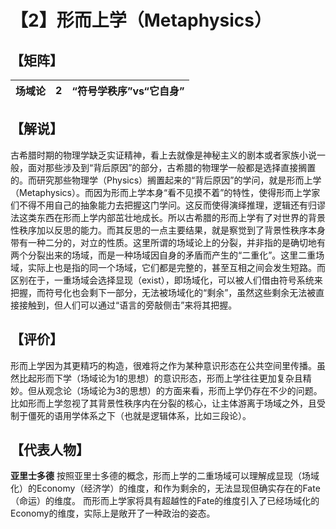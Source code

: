# 【2】形而上学（Metaphysics）

## 【矩阵】

| 场域论 | 2    | “符号学秩序”vs“它自身” |
| ------ | ---- | ---------------------- |

## 【解说】

​	古希腊时期的物理学缺乏实证精神，看上去就像是神秘主义的剧本或者家族小说一般，面对那些涉及到“背后原因”的部分，古希腊的物理学一般都是选择直接搁置的。而研究那些物理学（Physics）搁置起来的“背后原因”的学问，就是形而上学（Metaphysics）。
​	而因为形而上学本身“看不见摸不着”的特性，使得形而上学家们不得不用自己的抽象能力去把握这门学问。这反而使得演绎推理，逻辑还有归谬法这类东西在形而上学内部茁壮地成长。
​	所以古希腊的形而上学有了对世界的背景性秩序加以反思的能力。而其反思的一点主要结果，就是察觉到了背景性秩序本身带有一种二分的，对立的性质。
​	这里所谓的场域论上的分裂，并非指的是确切地有两个分裂出来的场域，而是一种场域因自身的矛盾而产生的“二重化”。这里二重场域，实际上也是指的同一个场域，它们都是完整的，甚至互相之间会发生短路。
​	而区别在于，一重场域会选择显现（exist），即场域化，可以被人们借由符号系统来把握，而符号化也会剩下一部分，无法被场域化的“剩余”，虽然这些剩余无法被直接接触到，但人们可以通过“语言的旁敲侧击”来将其把握。

## 【评价】

​	形而上学因为其更精巧的构造，很难将之作为某种意识形态在公共空间里传播。虽然比起形而下学（场域论为1的思想）的意识形态，形而上学往往更加复杂且精妙。
​	但从观念论（场域论为3的思想）的方面来看，形而上学仍存在不少的问题。比如形而上学忽视了其背景性秩序内在分裂的核心，让主体游离于场域之外，且受制于僵死的语用学体系之下（也就是逻辑体系，比如三段论）。

## 【代表人物】

**亚里士多德**
	按照亚里士多德的概念，形而上学的二重场域可以理解成显现（场域化）的Economy（经济学）的维度，和作为剩余的，无法显现但确实存在的Fate（命运）的维度。
	而形而上学家将具有超越性的Fate的维度引入了已经场域化的Economy的维度，实际上是敞开了一种政治的姿态。